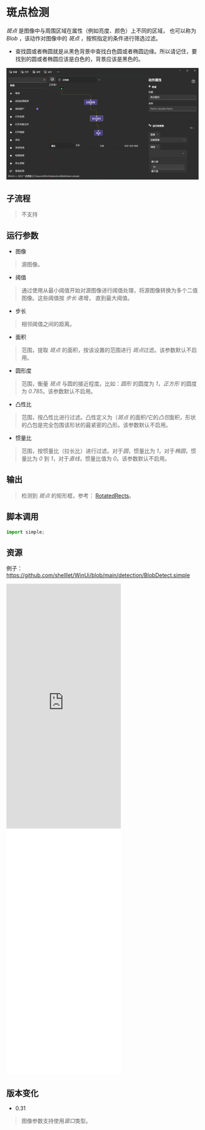 # 斑点检测
*斑点* 是图像中与周围区域在属性（例如亮度、颜色）上不同的区域， 也可以称为 *Blob* ，该动作对图像中的 *斑点* ，按照指定的条件进行筛选过滤。

* 查找圆或者椭圆就是从黑色背景中查找白色圆或者椭圆边缘。所以请记住，要找到的圆或者椭圆应该是白色的，背景应该是黑色的。


![BlobDetect](./images/03.png ':size=90%')

## 子流程
> 不支持


## 运行参数

* 图像
>  源图像。
* 阈值
>  通过使用从最小阈值开始对源图像进行阈值处理，将源图像转换为多个二值图像。这些阈值按 *步长* 递增， 直到最大阈值。
* 步长
>   相邻阈值之间的距离。

* 面积
>   范围，提取 *斑点* 的面积，按该设置的范围进行 *斑点*过滤。该参数默认不启用。
* 圆形度
> 范围，衡量 *斑点* 与圆的接近程度。比如：*圆形* 的圆度为 *1*，*正方形* 的圆度为 *0.785*。该参数默认不启用。
* 凸性比
> 范围，按凸性比进行过滤。凸性定义为（*斑点* 的面积/它的*凸包*面积，形状的凸包是完全包围该形状的最紧密的凸形。该参数默认不启用。
* 惯量比
>   范围，按惯量比（拉长比）进行过滤。对于*圆*，惯量比为 *1*，对于*椭圆*，惯量比为 *0* 到 *1*，对于*直线*，惯量比值为 *0*。该参数默认不启用。


## 输出

>   检测到 *斑点* 的矩形框，参考： [RotatedRects](./types/RotatedRect.md)。


## 脚本调用

```python
import simple;

```

## 资源

例子：https://github.com/shelllet/WinUi/blob/main/detection/BlobDetect.simple


<iframe type="text/html" height="640px" src="https://www.youtube.com/embed/CKI7oQo0idA" frameborder="0"></iframe>

<iframe src="//player.bilibili.com/player.html?bvid=BV16u4y1a76i&page=1&autoplay=0" height='640px' scrolling="no" frameborder="no" framespacing="0" allowfullscreen="true"></iframe>

## 版本变化

* 0.31
> 图像参数支持使用*窗口*类型。